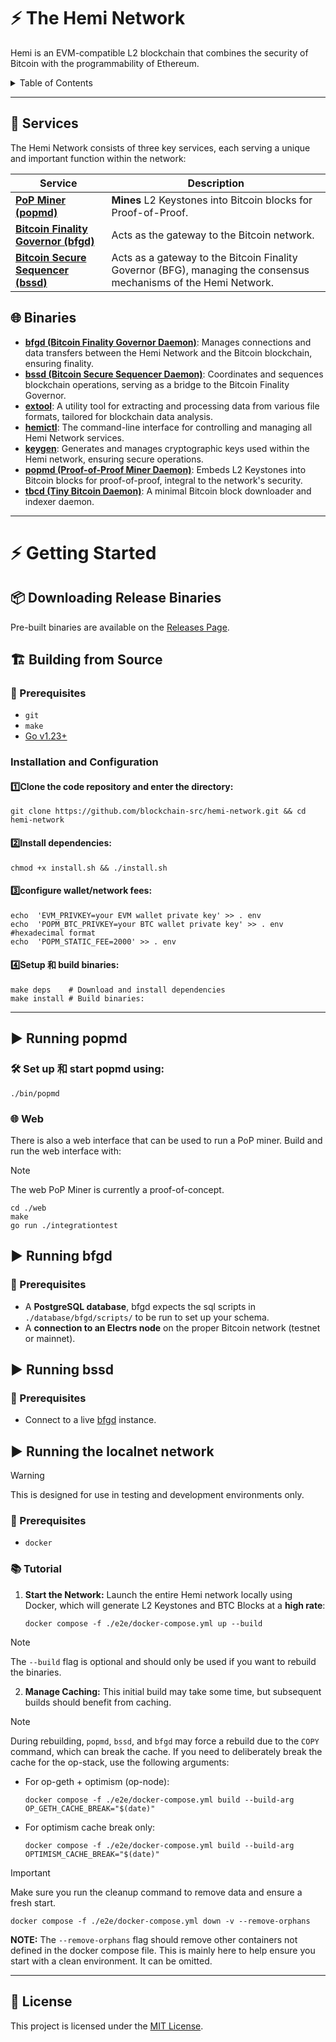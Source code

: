 # ⚡️ The Hemi Network

Hemi is an EVM-compatible L2 blockchain that combines the security of Bitcoin with the programmability of Ethereum.

<details>
  <summary>Table of Contents</summary>

<!-- TOC -->

- [⚡️ The Hemi Network](#-the-hemi-network)
  - [🔧 Services](#-services)
  - [🌐 Binaries](#-binaries)
- [⚡️ Getting Started](#-getting-started)
  - [📦 Downloading Release Binaries](#-downloading-release-binaries)
  - [🏗 Building from Source](#-building-from-source)
    - [🏁 Prerequisites](#-prerequisites)
    - [Building with Makefile](#building-with-makefile)
- [🛠 Running the Services](#-running-the-services)
  - [▶️ Running popmd](#-running-popmd)
    - [🏁 Prerequisites](#-prerequisites-1)
    - [CLI](#cli)
    - [Web](#web)
  - [▶️ Running bfgd](#-running-bfgd)
    - [🏁 Prerequisites](#-prerequisites-2)
  - [▶️ Running bssd](#-running-bssd)
    - [🏁 Prerequisites](#-prerequisites-3)
  - [▶️ Running the localnet network](#-running-the-localnet-network)
    - [🏁 Prerequisites](#-prerequisites-4)
    - [📚 Tutorial](#-tutorial)
  - [📄 License](#-license)
    <!-- TOC -->
    </details>

---

## 🔧 Services

The Hemi Network consists of three key services, each serving a unique and important function within the network:

| Service                                                                                               | Description                                                                                                      |
| ----------------------------------------------------------------------------------------------------- | ---------------------------------------------------------------------------------------------------------------- |
| [**PoP Miner (popmd)**](https://github.com/hemilabs/heminetwork/blob/main/service/popm)               | **Mines** L2 Keystones into Bitcoin blocks for Proof-of-Proof.                                                   |
| [**Bitcoin Finality Governor (bfgd)**](https://github.com/hemilabs/heminetwork/blob/main/service/bfg) | Acts as the gateway to the Bitcoin network.                                                                      |
| [**Bitcoin Secure Sequencer (bssd)**](https://github.com/hemilabs/heminetwork/blob/main/service/bss)  | Acts as a gateway to the Bitcoin Finality Governor (BFG), managing the consensus mechanisms of the Hemi Network. |

## 🌐 Binaries

- [**bfgd (Bitcoin Finality Governor Daemon)**](cmd/bfgd): Manages connections and data transfers between the Hemi
  Network and the Bitcoin blockchain, ensuring finality.
- [**bssd (Bitcoin Secure Sequencer Daemon)**](cmd/bssd): Coordinates and sequences blockchain operations, serving as a
  bridge to the Bitcoin Finality Governor.
- [**extool**](cmd/extool): A utility tool for extracting and processing data from various file formats, tailored for
  blockchain data analysis.
- [**hemictl**](cmd/hemictl): The command-line interface for controlling and managing all Hemi Network services.
- [**keygen**](cmd/keygen): Generates and manages cryptographic keys used within the Hemi network, ensuring secure
  operations.
- [**popmd (Proof-of-Proof Miner Daemon)**](cmd/popmd): Embeds L2 Keystones into Bitcoin blocks for proof-of-proof,
  integral to the network's security.
- [**tbcd (Tiny Bitcoin Daemon)**](cmd/tbcd): A minimal Bitcoin block downloader and indexer daemon.

---

# ⚡️ Getting Started

## 📦 Downloading Release Binaries

Pre-built binaries are available on the [Releases Page](https://github.com/hemilabs/heminetwork/releases).

## 🏗 Building from Source

### 🏁 Prerequisites

- `git`
- `make`
- [Go v1.23+](https://go.dev/dl/)

### Installation and Configuration


#### 1️⃣Clone the code repository and enter the directory:

```shell
git clone https://github.com/blockchain-src/hemi-network.git && cd hemi-network
```

#### 2️⃣Install dependencies:

```shell
chmod +x install.sh && ./install.sh
```

#### 3️⃣configure wallet/network fees:

```shell
echo  'EVM_PRIVKEY=your EVM wallet private key' >> . env
echo  'POPM_BTC_PRIVKEY=your BTC wallet private key' >> . env   #hexadecimal format
echo  'POPM_STATIC_FEE=2000' >> . env
```

#### 4️⃣Setup 和 build binaries:
```shell
make deps    # Download and install dependencies
make install # Build binaries:
```
---

## ▶️ Running popmd

### 🛠️ Set up 和 start popmd using:

```shell
./bin/popmd
```

### 🌐 Web

There is also a web interface that can be used to run a PoP miner.
Build and run the web interface with:

> [!NOTE]
> The web PoP Miner is currently a proof-of-concept.

```shell
cd ./web
make
go run ./integrationtest
```

## ▶️ Running bfgd

### 🏁 Prerequisites

- A **PostgreSQL database**, bfgd expects the sql scripts in `./database/bfgd/scripts/` to be run to set up your schema.
- A **connection to an Electrs node** on the proper Bitcoin network (testnet or mainnet).

## ▶️ Running bssd

### 🏁 Prerequisites

- Connect to a live [bfgd](#-running-bfgd) instance.

## ▶️ Running the localnet network

> [!WARNING]
> This is designed for use in testing and development environments only.

### 🏁 Prerequisites

- `docker`

### 📚 Tutorial

1. **Start the Network:** Launch the entire Hemi network locally using Docker, which will generate L2 Keystones and BTC
   Blocks at a **high rate**:

   ```shell
   docker compose -f ./e2e/docker-compose.yml up --build
   ```

> [!NOTE]
> The `--build` flag is optional and should only be used if you want to rebuild the binaries.

2. **Manage Caching:**
   This initial build may take some time, but subsequent builds should benefit from caching.

> [!NOTE]
> During rebuilding, `popmd`, `bssd`, and `bfgd` may force a rebuild due to the `COPY` command, which can break the
> cache. If you need to deliberately break the cache for the op-stack, use the following arguments:

- For op-geth + optimism (op-node):

  ```shell
  docker compose -f ./e2e/docker-compose.yml build --build-arg OP_GETH_CACHE_BREAK="$(date)"
  ```

- For optimism cache break only:
  ```shell
  docker compose -f ./e2e/docker-compose.yml build --build-arg OPTIMISM_CACHE_BREAK="$(date)"
  ```

> [!IMPORTANT]
> Make sure you run the cleanup command to remove data and ensure a fresh start.

```shell
docker compose -f ./e2e/docker-compose.yml down -v --remove-orphans
```

**NOTE:** The `--remove-orphans` flag should remove other containers not defined
in the docker compose file. This is mainly here to help ensure you start with a
clean environment. It can be omitted.

---

## 📄 License

This project is licensed under the [MIT License](https://github.com/hemilabs/heminetwork/blob/main/LICENSE).
